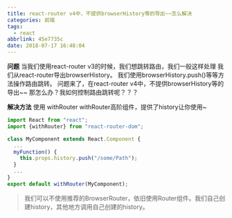 ```yaml
---
title: react-router v4中，不提供browserHistory等的导出~~怎么解决
categories: 前端
tags:
  - react
abbrlink: 45e7735c
date: 2018-07-17 16:48:04
---
```


**问题**
当我们使用react-router v3的时候，我们想跳转路由，我们一般这样处理
我们从react-router导出browserHistory。 
我们使用browserHistory.push()等等方法操作路由跳转。 
问题来了，在react-router v4中，不提供browserHistory等的导出~~
那怎么办？我如何控制路由跳转呢？？？

**解决方法**
使用 withRouter
withRouter高阶组件，提供了history让你使用~

```jsx
import React from "react";
import {withRouter} from "react-router-dom";

class MyComponent extends React.Component {
  ...
  myFunction() {
    this.props.history.push("/some/Path");
  }
  ...
}
export default withRouter(MyComponent);
```



> 我们可以不使用推荐的BrowserRouter，依旧使用Router组件。我们自己创建history，其他地方调用自己创建的history。
